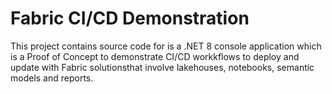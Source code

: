 # Fabric CI/CD Demonstration
This project contains source code for is a .NET 8 console application which is a Proof of Concept to demonstrate CI/CD workkflows to deploy and update with Fabric solutionsthat involve lakehouses, notebooks, semantic models and reports.
